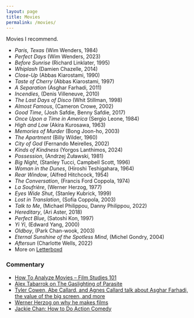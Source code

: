 ```yaml
---
layout: page
title: Movies
permalink: /movies/
---
```


Movies I recommend.

* _Paris, Texas_ (Wim Wenders, 1984)
* _Perfect Days_ (Wim Wenders, 2023)
* _Before Sunrise_ (Richard Linklater, 1995)
* _Whiplash_ (Damien Chazelle, 2014)
* _Close-Up_ (Abbas Kiarostami, 1990)
* _Taste of Cherry_ (Abbas Kiarostami, 1997)
* _A Separation_ (Asghar Farhadi, 2011)
* _Incendies_, (Denis Villeneuve, 2010)
* _The Last Days of Disco_ (Whit Stillman, 1998)
* _Almost Famous_, (Cameron Crowe, 2002)
* _Good Time_, (Josh Safdie, Benny Safdie, 2017)
* _Once Upon a Time in America_ (Sergio Leone, 1984)
* _High and Low_ (Akira Kurosawa, 1963)
* _Memories of Murder_ (Bong Joon-ho, 2003)
* _The Apartment_ (Billy Wilder, 1960)
* _City of God_ (Fernando Meirelles, 2002)
* _Kinds of Kindness_ (Yorgos Lanthimos, 2024)
* _Possession_, (Andrzej Żuławski, 1981)
* _Big Night_, (Stanley Tucci, Campbell Scott, 1996)
* _Woman in the Dunes_, (Hiroshi Teshigahara, 1964)
* _Rear Window_, (Alfred Hitchcock, 1954)
* _The Conversation_, (Francis Ford Coppola, 1974)
* _La Soufrière_, (Werner Herzog, 1977)
* _Eyes Wide Shut_, (Stanley Kubrick, 1999)
* _Lost in Translation_, (Sofia Coppola, 2003)
* _Talk to Me_, (Michael Philippou, Danny Philippou, 2022)
* _Hereditary_, (Ari Aster, 2018)
* _Perfect Blue_, (Satoshi Kon, 1997)
* _Yi Yi_, (Edward Yang, 2000)
* _Oldboy_, (Park Chan-wook, 2003)
* _Eternal Sunshine of the Spotless Mind_, (Michel Gondry, 2004)
* _Aftersun_ (Charlotte Wells, 2022)
* More on [Letterboxd](https://letterboxd.com/danschulz/films/diary/)

### Commentary
* [How To Analyze Movies – Film Studies 101](https://www.youtube.com/watch?v=ahHIifcFyqk)
* [Alex Tabarrok on The Gaslighting of Parasite](https://marginalrevolution.com/marginalrevolution/2020/06/the-gaslighting-of-parasite.html)
* [Tyler Cowen, Abe Callard, and Agnes Callard talk about Asghar Farhadi, the value of the big screen, and more](https://www.listennotes.com/podcasts/subject-to-change/tyler-cowen-rates-a-separation-2JTelKYhznx/)
* [Werner Herzog on why he makes films](https://youtu.be/PxfYDUVnHg4)
* [Jackie Chan: How to Do Action Comedy](https://www.youtube.com/watch?v=Z1PCtIaM_GQ)
